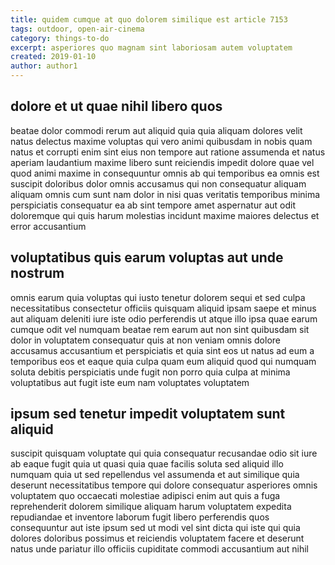 ```yaml
---
title: quidem cumque at quo dolorem similique est article 7153
tags: outdoor, open-air-cinema
category: things-to-do
excerpt: asperiores quo magnam sint laboriosam autem voluptatem
created: 2019-01-10
author: author1
---
```


## dolore et ut quae nihil libero quos

beatae dolor commodi rerum aut aliquid quia quia aliquam dolores velit natus delectus maxime voluptas qui vero animi quibusdam in nobis quam natus et corrupti enim sint eius non tempore aut ratione assumenda et natus aperiam laudantium maxime libero sunt reiciendis impedit dolore quae vel quod animi maxime in consequuntur omnis ab qui temporibus ea omnis est suscipit doloribus dolor omnis accusamus qui non consequatur aliquam aliquam omnis cum sunt nam dolor in nisi quas veritatis temporibus minima perspiciatis consequatur ea ab sint tempore amet aspernatur aut odit doloremque qui quis harum molestias incidunt maxime maiores delectus et error accusantium

## voluptatibus quis earum voluptas aut unde nostrum

omnis earum quia voluptas qui iusto tenetur dolorem sequi et sed culpa necessitatibus consectetur officiis quisquam aliquid ipsam saepe et minus aut aliquam deleniti iure iste odio perferendis ut atque illo ipsa quae earum cumque odit vel numquam beatae rem earum aut non sint quibusdam sit dolor in voluptatem consequatur quis at non veniam omnis dolore accusamus accusantium et perspiciatis et quia sint eos ut natus ad eum a temporibus eos et eaque quia culpa quam eum aliquid quod qui numquam soluta debitis perspiciatis unde fugit non porro quia culpa at minima voluptatibus aut fugit iste eum nam voluptates voluptatem

## ipsum sed tenetur impedit voluptatem sunt aliquid

suscipit quisquam voluptate qui quia consequatur recusandae odio sit iure ab eaque fugit quia ut quasi quia quae facilis soluta sed aliquid illo numquam quia ut sed repellendus vel assumenda et aut similique quia deserunt necessitatibus tempore qui dolore consequatur asperiores omnis voluptatem quo occaecati molestiae adipisci enim aut quis a fuga reprehenderit dolorem similique aliquam harum voluptatem expedita repudiandae et inventore laborum fugit libero perferendis quos consequuntur aut iste ipsum sed ut modi vel sint dicta qui iste qui quia dolores doloribus possimus et reiciendis voluptatem facere et deserunt natus unde pariatur illo officiis cupiditate commodi accusantium aut nihil
